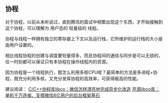 ## 协程

对于协程，以前从未听说过，直到腾讯的面试中频繁出现这个东西，才开始接触到这个协程，可以理解为 用户态的 轻量级的 线程。

协程与线程一样拥有独立的寄存器上下文以及运行栈，它所维护的运行栈的大小是由用户设置的。

相比线程协程的创建与调度要轻量得多，而且协程间的通信与同步是可以无锁的，任一时刻都可以保证只有本协程在操作线程内的资源。

因为协程是一个线程执行，那怎么利用多核CPU呢？最简单的方法是多进程+协程，既充分利用多核，又充分发挥协程的高效率，可获得极高的性能。



建议阅读：
[C/C++协程库libco：微信怎样漂亮地完成异步化改造](http://www.infoq.com/cn/articles/CplusStyleCorourtine-At-Wechat)
[开源libco库：单机千万连接、支撑微信8亿用户的后台框架基石](http://www.52im.net/thread-623-1-1.html)